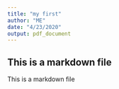 ```yaml
---
title: "my first"
author: "ME"
date: "4/23/2020"
output: pdf_document
---
```



##  This is a markdown file

This is a markdown file

